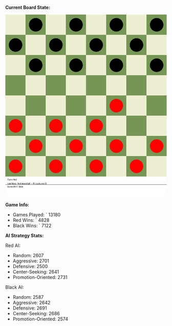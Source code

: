 
**Current Board State:**  
<!-- START_GIF -->
![Checkers Game](./checkers_game.gif)
<!-- END_GIF -->

**Game Info:**  
- Games Played: `<!-- GAMES_PLAYED --> 13180
- Red Wins: `<!-- RED_WINS --> 4828
- Black Wins: `<!-- BLACK_WINS --> 7122

<!-- AI_STATS -->
**AI Strategy Stats:**

Red AI:
- Random: 2607
- Aggressive: 2701
- Defensive: 2500
- Center-Seeking: 2641
- Promotion-Oriented: 2731

Black AI:
- Random: 2587
- Aggressive: 2642
- Defensive: 2691
- Center-Seeking: 2686
- Promotion-Oriented: 2574
